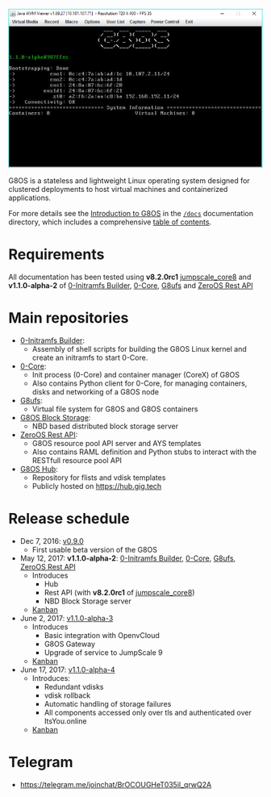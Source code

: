 ![G8OS console](g8os.png)

G8OS is a stateless and lightweight Linux operating system designed for clustered deployments to host virtual machines and containerized applications.

For more details see the [Introduction to G8OS](/docs/README.md) in the [`/docs`](/docs) documentation directory, which includes a comprehensive [table of contents](/docs/SUMMARY.md).

# Requirements

All documentation has been tested using **v8.2.0rc1** [jumpscale_core8](https://github.com/Jumpscale/jumpscale_core8/tree/v8.2.0rc1) and **v1.1.0-alpha-2** of [0-Initramfs Builder](https://github.com/zero-os/0-initramfs/releases/tag/v1.1.0-alpha-2), [0-Core](https://github.com/zero-os/0-core/releases/tag/v1.1.0-alpha-2), [G8ufs](https://github.com/zero-os/0-fs/releases/tag/v1.1.0-alpha-2) and [ZeroOS Rest API](https://github.com/zero-os/0-rest-api/releases/tag/v1.1.0-alpha-2)


# Main repositories

- [0-Initramfs Builder](https://github.com/zero-os/0-initramfs):
  - Assembly of shell scripts for building the G8OS Linux kernel and create an initramfs to start 0-Core.
- [0-Core](https://github.com/zero-os/0-core):
  - Init process (0-Core) and container manager (CoreX) of G8OS
  - Also contains Python client for 0-Core, for managing containers, disks and networking of a G8OS node
- [G8ufs](https://github.com/zero-os/0-fs):
  - Virtual file system for G8OS and G8OS containers
- [G8OS Block Storage](https://github.com/zero-os/0-disk):
  - NBD based distributed block storage server
- [ZeroOS Rest API](https://github.com/zero-os/0-rest-api):
  - G8OS resource pool API server and AYS templates
  - Also contains RAML definition and Python stubs to interact with the RESTfull resource pool API
- [G8OS Hub](https://github.com/g8os/hub):
  - Repository for flists and vdisk templates
  - Publicly hosted on https://hub.gig.tech

# Release schedule

- Dec 7, 2016: [v0.9.0](https://github.com/zero-os/0-core/releases/tag/v0.9.0)
  - First usable beta version of the G8OS
- May 12, 2017: **v1.1.0-alpha-2**: [0-Initramfs Builder](https://github.com/zero-os/0-initramfs/releases/tag/v1.1.0-alpha-2), [0-Core](https://github.com/zero-os/0-core/releases/tag/v1.1.0-alpha-2), [G8ufs](https://github.com/zero-os/0-fs/releases/tag/v1.1.0-alpha-2), [ZeroOS Rest API](https://github.com/zero-os/0-rest-api/releases/tag/v1.1.0-alpha-2)
  - Introduces
    - Hub
    - Rest API (with **v8.2.0rc1** of [jumpscale_core8](https://github.com/Jumpscale/jumpscale_core8/tree/v8.2.0rc1))
    - NBD Block Storage server
  - [Kanban](https://waffle.io/g8os/home?milestone=1.1.0-alpha-2)
- June 2, 2017: [v1.1.0-alpha-3](https://github.com/g8os/home/blob/master/milestones/1.1.0-alpha-3.md)
  - Introduces
    - Basic integration with OpenvCloud
    - G8OS Gateway
    - Upgrade of service to JumpScale 9
  - [Kanban](https://waffle.io/g8os/home?milestone=1.1.0-alpha-3)
- June 17, 2017: [v1.1.0-alpha-4](https://github.com/g8os/home/blob/master/milestones/1.1.0-alpha-4.md)
  - Introduces:
    - Redundant vdisks
    - vdisk rollback
    - Automatic handling of storage failures
    - All components accessed only over tls and authenticated over ItsYou.online
  - [Kanban](https://waffle.io/g8os/home?milestone=1.1.0-alpha-4)

# Telegram

- https://telegram.me/joinchat/BrOCOUGHeT035il_qrwQ2A
